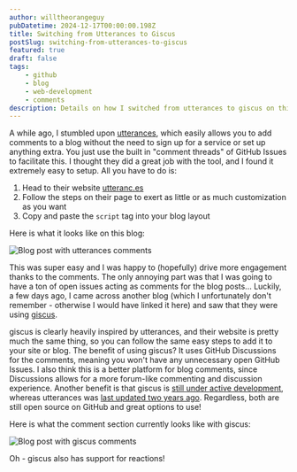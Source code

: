 ```yaml
---
author: willtheorangeguy
pubDatetime: 2024-12-17T00:00:00.198Z
title: Switching from Utterances to Giscus
postSlug: switching-from-utterances-to-giscus
featured: true
draft: false
tags:
    - github
    - blog
    - web-development
    - comments
description: Details on how I switched from utterances to giscus on this blog!
---
```


A while ago, I stumbled upon [utterances](https://utteranc.es/), which easily allows you to add comments to a blog without the need to sign up for a service or set up anything extra. You just use the built in "comment threads" of GitHub Issues to facilitate this. I thought they did a great job with the tool, and I found it extremely easy to setup. All you have to do is:

1. Head to their website [utteranc.es](https://utteranc.es/)
2. Follow the steps on their page to exert as little or as much customization as you want
3. Copy and paste the `script` tag into your blog layout

Here is what it looks like on this blog:

![Blog post with utterances comments](/assets/imgs/blog/utterances.jpg)

This was super easy and I was happy to (hopefully) drive more engagement thanks to the comments. The only annoying part was that I was going to have a ton of open issues acting as comments for the blog posts... Luckily, a few days ago, I came across another blog (which I unfortunately don't remember - otherwise I would have linked it here) and saw that they were using [giscus](https://giscus.app/).

giscus is clearly heavily inspired by utterances, and their website is pretty much the same thing, so you can follow the same easy steps to add it to your site or blog. The benefit of using giscus? It uses GitHub Discussions for the comments, meaning you won't have any unnecessary open GitHub Issues. I also think this is a better platform for blog comments, since Discussions allows for a more forum-like commenting and discussion experience. Another benefit is that giscus is [still under active development](https://github.com/giscus/giscus/commits/main/), whereas utterances was [last updated two years ago](https://github.com/utterance/utterances/commits/master/). Regardless, both are still open source on GitHub and great options to use!

Here is what the comment section currently looks like with giscus:

![Blog post with giscus comments](/assets/imgs/blog/giscus.jpg)

Oh - giscus also has support for reactions!
